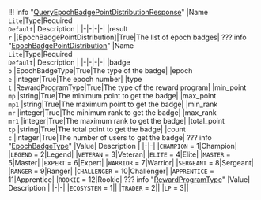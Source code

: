 !!! info "[QueryEpochBadgePointDistributionResponse](/../../schemas/query_epoch_badge_point_distribution_response)"
    |Name<br>`Lite`|Type|Required<br>`Default`| Description |
    |-|-|-|-|
    |result<br>`r` |[EpochBadgePointDistribution]|True|The list of epoch badges|
    ??? info "[EpochBadgePointDistribution](/../../schemas/epoch_badge_point_distribution)"
        |Name<br>`Lite`|Type|Required<br>`Default`| Description |
        |-|-|-|-|
        |badge<br>`b` |EpochBadgeType|True|The type of the badge|
        |epoch<br>`e` |integer|True|The epoch number|
        |type<br>`t` |RewardProgramType|True|The type of the reward program|
        |min_point<br>`mp` |string|True|The minimum point to get the badge|
        |max_point<br>`mp1` |string|True|The maximum point to get the badge|
        |min_rank<br>`mr` |integer|True|The minimum rank to get the badge|
        |max_rank<br>`mr1` |integer|True|The maximum rank to get the badge|
        |total_point<br>`tp` |string|True|The total point to get the badge|
        |count<br>`c` |integer|True|The number of users to get the badge|
        ??? info "[EpochBadgeType](/../../schemas/epoch_badge_type)"
            |Value| Description |
            |-|-|
            |`CHAMPION` = 1|Champion|
            |`LEGEND` = 2|Legend|
            |`VETERAN` = 3|Veteran|
            |`ELITE` = 4|Elite|
            |`MASTER` = 5|Master|
            |`EXPERT` = 6|Expert|
            |`WARRIOR` = 7|Warrior|
            |`SERGEANT` = 8|Sergeant|
            |`RANGER` = 9|Ranger|
            |`CHALLENGER` = 10|Challenger|
            |`APPRENTICE` = 11|Apprentice|
            |`ROOKIE` = 12|Rookie|
        ??? info "[RewardProgramType](/../../schemas/reward_program_type)"
            |Value| Description |
            |-|-|
            |`ECOSYSTEM` = 1||
            |`TRADER` = 2||
            |`LP` = 3||
